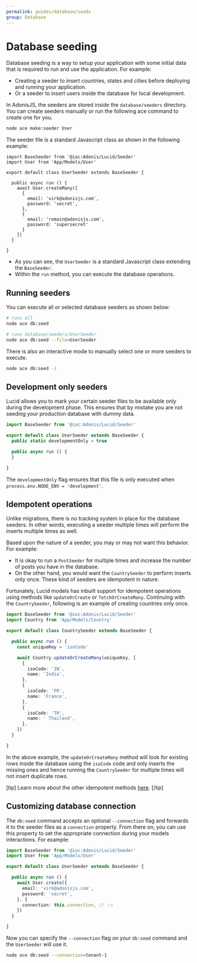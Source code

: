```yaml
---
permalink: guides/database/seeds
group: Database
---
```


# Database seeding
Database seeding is a way to setup your application with some initial data that is required to run and use the application. For example:

- Creating a seeder to insert countries, states and cities before deploying and running your application.
- Or a seeder to insert users inside the database for local development.

In AdonisJS, the seeders are stored inside the `database/seeders` directory. You can create seeders manually or run the following ace command to create one for you.

```sh
node ace make:seeder User
```

The seeder file is a standard Javascript class as shown in the following example:

```ts{}{database/seeders/UserSeeder.ts}
import BaseSeeder from '@ioc:Adonis/Lucid/Seeder'
import User from 'App/Models/User'

export default class UserSeeder extends BaseSeeder {

  public async run () {
    await User.createMany([
      {
        email: 'virk@adonisjs.com',
        password: 'secret',
      },
      {
        email: 'romain@adonisjs.com',
        password: 'supersecret'
      }
    ])
  }

}
```

- As you can see, the `UserSeeder` is a standard Javascript class extending the `BaseSeeder`.
- Within the `run` method, you can execute the database operations.

## Running seeders
You can execute all or selected database seeders as shown below:

```sh
# runs all
node ace db:seed
```

```sh
# runs database/seeders/UserSeeder
node ace db:seed --file=UserSeeder
```

There is also an interactive mode to manually select one or more seeders to execute.

```sh
node ace db:seed -i
```

## Development only seeders
Lucid allows you to mark your certain seeder files to be available only during the development phase. This ensures that by mistake you are not seeding your production database with dummy data.

```ts
import BaseSeeder from '@ioc:Adonis/Lucid/Seeder'

export default class UserSeeder extends BaseSeeder {
  public static developmentOnly = true

  public async run () {
  }

}
```

The `developmentOnly` flag ensures that this file is only executed when `process.env.NODE_ENV = 'development'`.

## Idempotent operations
Unlike migrations, there is no tracking system in place for the database seeders. In other words, executing a seeder multiple times will perform the inserts multiple times as well.

Based upon the nature of a seeder, you may or may not want this behavior. For example:

- It is okay to run a `PostSeeder` for multiple times and increase the number of posts you have in the database.
- On the other hand, you would want the `CountrySeeder` to perform inserts only once. These kind of seeders are idempotent in nature.

Fortunately, Lucid models has inbuilt support for idempotent operations using methods like `updateOrCreate` or `fetchOrCreateMany`. Continuing with the `CountrySeeder`, following is an example of creating countries only once.

```ts
import BaseSeeder from '@ioc:Adonis/Lucid/Seeder'
import Country from 'App/Models/Country'

export default class CountrySeeder extends BaseSeeder {

  public async run () {
    const uniqueKey = 'isoCode'

    await Country.updateOrCreateMany(uniqueKey, [
      {
        isoCode: 'IN',
        name: 'India',
      },
      {
        isoCode: 'FR',
        name: 'France',
      },
      {
        isoCode: 'TH',
        name: '	Thailand',
      },
    ])
  }

}
```

In the above example, the `updateOrCreateMany` method will look for existing rows inside the database using the `isoCode` code and only inserts the missing ones and hence running the `CountrySeeder` for multiple times will not insert duplicate rows.

[tip]
Learn more about the other idempotent methods [here](/guides/models/crud-operations#find-or-create).
[/tip]

## Customizing database connection
The `db:seed` command accepts an optional `--connection` flag and forwards it to the seeder files as a `connection` property. From there on, you can use this property to set the appropriate connection during your models interactions. For example:

```ts
import BaseSeeder from '@ioc:Adonis/Lucid/Seeder'
import User from 'App/Models/User'

export default class UserSeeder extends BaseSeeder {

  public async run () {
    await User.create({
      email: 'virk@adonisjs.com',
      password: 'secret',
    }, {
      connection: this.connection, // 👈
    })
  }

}
```

Now you can specify the `--connection` flag on your `db:seed` command and the `UserSeeder` will use it.

```sh
node ace db:seed --connection=tenant-1
```
